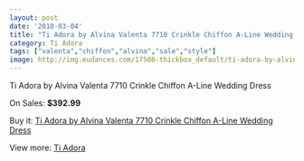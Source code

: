 ```yaml
---
layout: post
date: '2018-03-04'
title: "Ti Adora by Alvina Valenta 7710 Crinkle Chiffon A-Line Wedding Dress"
category: Ti Adora
tags: ["valenta","chiffon","alvina","sale","style"]
image: http://img.eudances.com/17508-thickbox_default/ti-adora-by-alvina-valenta-7710-crinkle-chiffon-a-line-wedding-dress.jpg
---
```

Ti Adora by Alvina Valenta 7710 Crinkle Chiffon A-Line Wedding Dress

On Sales: **$392.99**
<a href="https://www.eudances.com/en/ti-adora/5117-ti-adora-by-alvina-valenta-7710-crinkle-chiffon-a-line-wedding-dress.html"><amp-img layout="responsive" width="600" height="600" src="//img.eudances.com/17508-thickbox_default/ti-adora-by-alvina-valenta-7710-crinkle-chiffon-a-line-wedding-dress.jpg" alt="Ti Adora by Alvina Valenta 7710 Crinkle Chiffon A-Line Wedding Dress 0" /></a>
<a href="https://www.eudances.com/en/ti-adora/5117-ti-adora-by-alvina-valenta-7710-crinkle-chiffon-a-line-wedding-dress.html"><amp-img layout="responsive" width="600" height="600" src="//img.eudances.com/17513-thickbox_default/ti-adora-by-alvina-valenta-7710-crinkle-chiffon-a-line-wedding-dress.jpg" alt="Ti Adora by Alvina Valenta 7710 Crinkle Chiffon A-Line Wedding Dress 1" /></a>
<a href="https://www.eudances.com/en/ti-adora/5117-ti-adora-by-alvina-valenta-7710-crinkle-chiffon-a-line-wedding-dress.html"><amp-img layout="responsive" width="600" height="600" src="//img.eudances.com/17512-thickbox_default/ti-adora-by-alvina-valenta-7710-crinkle-chiffon-a-line-wedding-dress.jpg" alt="Ti Adora by Alvina Valenta 7710 Crinkle Chiffon A-Line Wedding Dress 2" /></a>
<a href="https://www.eudances.com/en/ti-adora/5117-ti-adora-by-alvina-valenta-7710-crinkle-chiffon-a-line-wedding-dress.html"><amp-img layout="responsive" width="600" height="600" src="//img.eudances.com/17511-thickbox_default/ti-adora-by-alvina-valenta-7710-crinkle-chiffon-a-line-wedding-dress.jpg" alt="Ti Adora by Alvina Valenta 7710 Crinkle Chiffon A-Line Wedding Dress 3" /></a>
<a href="https://www.eudances.com/en/ti-adora/5117-ti-adora-by-alvina-valenta-7710-crinkle-chiffon-a-line-wedding-dress.html"><amp-img layout="responsive" width="600" height="600" src="//img.eudances.com/17510-thickbox_default/ti-adora-by-alvina-valenta-7710-crinkle-chiffon-a-line-wedding-dress.jpg" alt="Ti Adora by Alvina Valenta 7710 Crinkle Chiffon A-Line Wedding Dress 4" /></a>
<a href="https://www.eudances.com/en/ti-adora/5117-ti-adora-by-alvina-valenta-7710-crinkle-chiffon-a-line-wedding-dress.html"><amp-img layout="responsive" width="600" height="600" src="//img.eudances.com/17509-thickbox_default/ti-adora-by-alvina-valenta-7710-crinkle-chiffon-a-line-wedding-dress.jpg" alt="Ti Adora by Alvina Valenta 7710 Crinkle Chiffon A-Line Wedding Dress 5" /></a>

Buy it: [Ti Adora by Alvina Valenta 7710 Crinkle Chiffon A-Line Wedding Dress](https://www.eudances.com/en/ti-adora/5117-ti-adora-by-alvina-valenta-7710-crinkle-chiffon-a-line-wedding-dress.html "Ti Adora by Alvina Valenta 7710 Crinkle Chiffon A-Line Wedding Dress")

View more: [Ti Adora](https://www.eudances.com/en/94-ti-adora "Ti Adora")